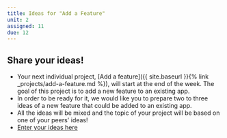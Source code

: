 ```yaml
---
title: Ideas for "Add a Feature"
unit: 2
assigned: 11
due: 12
---
```



Share your ideas!
-----------------

- Your next individual project, [Add a feature]({{ site.baseurl }}{% link _projects/add-a-feature.md %}), will start at the end of the week. The goal of this project is to add a new feature to an existing app.
- In order to be ready for it, we would like you to prepare two to three ideas of a new feature that could be added to an existing app.
- All the ideas will be mixed and the topic of your project will be based on one of your peers' ideas!
- [Enter your ideas here](https://docs.google.com/spreadsheets/d/1-uZXro_3N5U0_5Zf4UJymEKB4vP1pFW68ax4srHtDR4/edit#gid=0)
